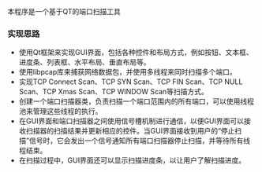
本程序是一个基于QT的端口扫描工具

### 实现思路

- 使用Qt框架来实现GUI界面，包括各种控件和布局方式，例如按钮、文本框、进度条、列表框、水平布局、垂直布局等。
- 使用libpcap库来捕获网络数据包，并使用多线程来同时扫描多个端口。
- 实现TCP Connect Scan、TCP SYN Scan、TCP FIN Scan、TCP NULL Scan、TCP Xmas Scan、TCP WINDOW Scan等扫描方式。
- 创建一个端口扫描器类，负责扫描一个端口范围内的所有端口，可以使用线程池来管理这些线程的执行。
- 在GUI界面和端口扫描器之间使用信号槽机制进行通信，以便GUI界面可以接收扫描器的扫描结果并更新相应的控件。当GUI界面接收到用户的“停止扫描”信号时，它会发出一个信号通知所有端口扫描器停止扫描，并等待所有线程结束。
- 在扫描过程中，GUI界面还可以显示扫描进度条，以让用户了解扫描进度。

